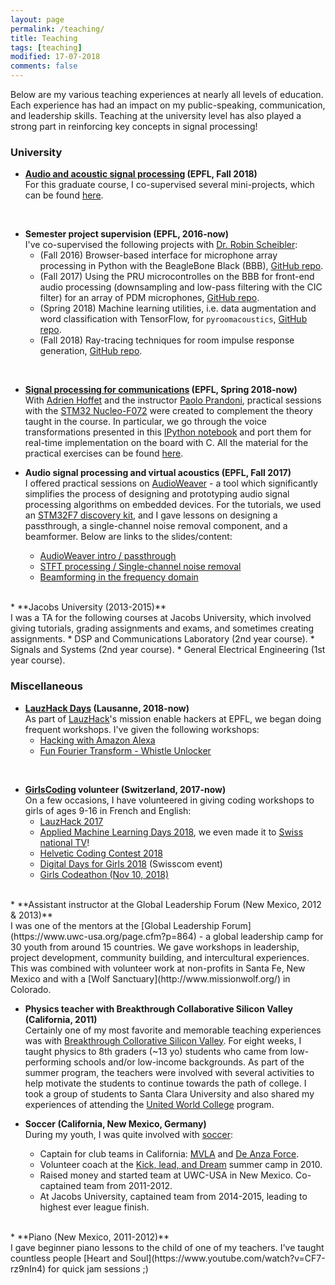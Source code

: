 ```yaml
---
layout: page
permalink: /teaching/
title: Teaching
tags: [teaching]
modified: 17-07-2018
comments: false
---
```


Below are my various teaching experiences at nearly all levels of education. Each experience has had an impact on my public-speaking, communication, and leadership skills. Teaching at the university level has also played a strong part in reinforcing key concepts in signal processing!


### University

* **[Audio and acoustic signal processing](http://edu.epfl.ch/coursebook/en/audio-and-acoustic-signal-processing-COM-415) (EPFL, Fall 2018)**<br>
For this graduate course, I co-supervised several mini-projects, which can be found [here](https://aasp2018.devpost.com/submissions).
<br>

* **Semester project supervision (EPFL, 2016-now)**<br>
I've co-supervised the following projects with <a href="http://www.robinscheibler.org/" target="_blank">Dr. Robin Scheibler</a>:
    * (Fall 2016) Browser-based interface for microphone array processing in Python with the BeagleBone Black (BBB), [GitHub repo](https://github.com/LCAV/easy-dsp).
    * (Fall 2017) Using the PRU microcontrolles on the BBB for front-end audio processing (downsampling and low-pass filtering with the CIC filter) for an array of PDM microphones, [GitHub repo](https://github.com/Scrashdown/PRU-Audio-Processing).
    * (Spring 2018) Machine learning utilities, i.e. data augmentation and word classification with TensorFlow, for `pyroomacoustics`, [GitHub repo](https://github.com/alexismermet/pyroomacoustics/tree/master/examples/final_scripts_for_final).  
    * (Fall 2018) Ray-tracing techniques for room impulse response generation, [GitHub repo](https://github.com/CyrilCadoux/pyroomacoustics).  
<br>

* **[Signal processing for communications](http://edu.epfl.ch/coursebook/fr/signal-processing-for-communications-COM-303) (EPFL, Spring 2018-now)**<br>
With [Adrien Hoffet](https://people.epfl.ch/adrien.hoffet?lang=fr&cvlang=fr) and the instructor [Paolo Prandoni](https://lcav.epfl.ch/people/paolo.prandoni), practical sessions with the [STM32 Nucleo-F072](http://www.st.com/en/evaluation-tools/nucleo-f072rb.html) were created to complement the theory taught in the course. In particular, we go through the voice transformations presented in this [IPython notebook](https://github.com/prandoni/COM303/blob/master/voice_transformer/voicetrans.ipynb) and port them for real-time implementation on the board with C. All the material for the practical exercises can be found [here](https://lcav.gitbook.io/dsp-labs/).

* **Audio signal processing and virtual acoustics (EPFL, Fall 2017)**<br>
I offered practical sessions on [AudioWeaver](https://dspconcepts.com/solutions/audio-weaver) - a tool which significantly simplifies the process of designing and prototyping audio signal processing algorithms on embedded devices. For the tutorials, we used an [STM32F7 discovery kit](http://www.st.com/en/evaluation-tools/32f769idiscovery.html), and I gave lessons on designing a passthrough, a single-channel noise removal component, and a beamformer. Below are links to the slides/content:
    * <a href="https://drive.google.com/drive/folders/1tKxxhCo-dmA_fHBSpa99EhwWhgBdLI0Y?usp=sharing" target="_blank">AudioWeaver intro / passthrough</a>
    * <a href="https://drive.google.com/drive/folders/18sF4oqUtQeWtz_svH6a2cKl0DHXBqmJO?usp=sharing" target="_blank">STFT processing / Single-channel noise removal</a>
    * <a href="https://drive.google.com/drive/folders/104ltiqOSFwK7yAaO3GCWKioVLV3f4REY?usp=sharing" target="_blank">Beamforming in the frequency domain</a>  
<br>
* **Jacobs University (2013-2015)**<br>
I was a TA for the following courses at Jacobs University, which involved giving tutorials, grading assignments and exams, and sometimes creating assignments.
    * DSP and Communications Laboratory (2nd year course).
    * Signals and Systems (2nd year course).
    * General Electrical Engineering (1st year course).


### Miscellaneous

* **[LauzHack Days](https://lauzhack.com/workshops) (Lausanne, 2018-now)**<br>
As part of [LauzHack](https://lauzhack.com/)'s mission enable hackers at EPFL, we began doing frequent workshops. I've given the following workshops:
    * [Hacking with Amazon Alexa](https://localhost.mlh.io/activities/build-with-alexa/)
    * [Fun Fourier Transform - Whistle Unlocker](https://github.com/ebezzam/melody-detection)       
<br>

* **[GirlsCoding](https://girlscoding.org/) volunteer (Switzerland, 2017-now)**<br>
On a few occasions, I have volunteered in giving coding workshops to girls of ages 9-16 in French and English:
    * [LauzHack 2017](http://girlscoding.org/event/lauzhack-mini/)
    * [Applied Machine Learning Days 2018](http://girlscoding.org/event/girlscoding-applied-machine-learning-days/), we even made it to <a href="https://actu.epfl.ch/news/girls-coding-on-rts/" target="_blank">Swiss national TV</a>!
    * [Helvetic Coding Contest 2018](http://girlscoding.org/event/helvetic-coding-contest-mini/)
    * [Digital Days for Girls 2018](http://girlscoding.org/event/digital-days-4-girls/) (Swisscom event)  
    * [Girls Codeathon (Nov 10, 2018)](http://girlscoding.org/event/girls-codeathon/)    
<br>
* **Assistant instructor at the Global Leadership Forum (New Mexico, 2012 & 2013)**<br>
I was one of the mentors at the [Global Leadership Forum](https://www.uwc-usa.org/page.cfm?p=864) - a global leadership camp for 30 youth from around 15 countries. We gave workshops in leadership, project development, community building, and intercultural experiences. This was combined with volunteer work at non-profits in Santa Fe, New Mexico and with a [Wolf Sanctuary](http://www.missionwolf.org/) in Colorado.


* **Physics teacher with Breakthrough Collaborative Silicon Valley (California, 2011)**<br>
Certainly one of my most favorite and memorable teaching experiences was with <a href="http://www.breakthroughsv.org/" target="_blank">Breakthrough Collorative Silicon Valley</a>. For eight weeks, I taught physics to 8th graders (~13 yo) students who came from low-performing schools and/or low-income backgrounds. As part of the summer program, the teachers were involved with several activities to help motivate the students to continue towards the path of college. I took a group of students to Santa Clara University and also shared my experiences of attending the [United World College](https://www.uwc.org/) program.

* **Soccer (California, New Mexico, Germany)**<br>
During my youth, I was quite involved with [soccer](/blog/soccer-vs-football):
    * Captain for club teams in California: [MVLA](https://www.mvlasoccer.org/) and [De Anza Force](https://www.deanzaforce.org/).
    * Volunteer coach at the [Kick, lead, and Dream](http://www.kldsoccer.com/) summer camp in 2010.
    * Raised money and started team at UWC-USA in New Mexico. Co-captained team from 2011-2012.
    * At Jacobs University, captained team from 2014-2015, leading to highest ever league finish.  
<br>
* **Piano (New Mexico, 2011-2012)**<br>
I gave beginner piano lessons to the child of one of my teachers. I've taught countless people [Heart and Soul](https://www.youtube.com/watch?v=CF7-rz9nIn4) for quick jam sessions ;)